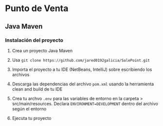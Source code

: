 # Punto de Venta

## Java Maven

### Instalación del proyecto

1. Crea un proyecto Java Maven

2. Usa ```git clone https://github.com/jared0192galicia/SalePoint.git```

3. Importa el proyecto a tu IDE (NetBeans, IntelliJ) sobre escribiendo los archivos

4. Descarga las dependencias del archivo ```pom.xml``` usando la herramienta clean and build de tu IDE

5. Crea tu archvo ```.env``` para las variables de entorno en la carpeta > src/main/resources. Declara ```ENVIRONMENT=DEVELOPMENT``` dentro del archivo según el entorno

6. Ejecuta tu proyecto
